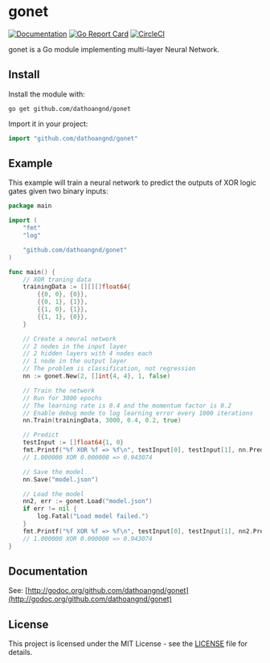 # gonet
[![Documentation](https://godoc.org/github.com/dathoangnd/gonet?status.svg)](http://godoc.org/github.com/dathoangnd/gonet)
[![Go Report Card](https://goreportcard.com/badge/github.com/dathoangnd/gonet)](https://goreportcard.com/report/github.com/dathoangnd/gonet)
[![CircleCI](https://circleci.com/gh/dathoangnd/gonet.svg?style=svg)](https://circleci.com/gh/dathoangnd/gonet)

gonet is a Go module implementing multi-layer Neural Network.

## Install
Install the module with:

```
go get github.com/dathoangnd/gonet
```
Import it in your project:

```go
import "github.com/dathoangnd/gonet"
```
## Example
This example will train a neural network to predict the outputs of XOR logic gates given two binary inputs:

```go
package main

import (
	"fmt"
	"log"

	"github.com/dathoangnd/gonet"
)

func main() {
	// XOR traning data
	trainingData := [][][]float64{
		{{0, 0}, {0}},
		{{0, 1}, {1}},
		{{1, 0}, {1}},
		{{1, 1}, {0}},
	}

	// Create a neural network
	// 2 nodes in the input layer
	// 2 hidden layers with 4 nodes each
	// 1 node in the output layer
	// The problem is classification, not regression
	nn := gonet.New(2, []int{4, 4}, 1, false)

	// Train the network
	// Run for 3000 epochs
	// The learning rate is 0.4 and the momentum factor is 0.2
	// Enable debug mode to log learning error every 1000 iterations
	nn.Train(trainingData, 3000, 0.4, 0.2, true)

	// Predict
	testInput := []float64{1, 0}
	fmt.Printf("%f XOR %f => %f\n", testInput[0], testInput[1], nn.Predict(testInput)[0])
	// 1.000000 XOR 0.000000 => 0.943074

	// Save the model
	nn.Save("model.json")

	// Load the model
	nn2, err := gonet.Load("model.json")
	if err != nil {
		log.Fatal("Load model failed.")
	}
	fmt.Printf("%f XOR %f => %f\n", testInput[0], testInput[1], nn2.Predict(testInput)[0])
	// 1.000000 XOR 0.000000 => 0.943074
}
```
## Documentation
See: [http://godoc.org/github.com/dathoangnd/gonet](http://godoc.org/github.com/dathoangnd/gonet)

## License

This project is licensed under the MIT License - see the [LICENSE](LICENSE) file for details.